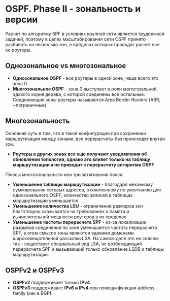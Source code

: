# OSPF. Phase II - зональность и версии

Расчет по алгоритму SPF в условиях крупной сети является трудоемкой задачей, поэтому в целях масштабирования сети OSPF принято разбивать на несколько зон, в пределах которых проводят расчет все ее роутеры.

## Однозональное vs многозональное

- **Однозональное OSPF** - все роутеры в одной зоне, чаще всего это зона 0.
- **Многозональное OSPF** - зона 0 выступает в роли магистральной, эдакого корня дерева, с которой соединены все остальные. Соединяющие зоны роутеры называются Area Border Routers (ABR, ~пограничные).

## Многозональность

Основная суть в том, что в такой конфигурации при сохранении маршрутизации между зонами, все перерасчеты баз происходят внутри зон.

- **Роутеры в других зонах все еще получают уведомления об обновлении топологии, однако это влияет только на таблицу маршрутизации и не приводит к перерасчету алгоритма OSPF**

Плюсы многозональности или три затягивания пояса:

- **Уменьшение таблицы маршрутизации** - благодаря механизму суммирования сетевых адресов, отключенному по умолчанию для однозонального OSPF, количество записей в таблицах маршрутизации уменьшается.
- **Уменьшение количества LSU** - ограничение размеров зон благотворно сказывается на требованиях к памяти и вычислительной мощности роутеров в их пределах.
- **Уменьшение частоты перерасчета SPF** - из-за локализации разрывов соединения по зоне уменьшается частота перерасчета SPF, в этом смысле зоны являются эдакими доменами широковещательной рассылки LSA. На самом деле это не совсем так - существует специальный вид LSA, не возбуждающий перерасчета SPF и вызывающий только обновление LSDB и таблицы маршрутизации.

## OSPFv2 и OSPFv3

- **OSPFv2** поддерживает только **IPv4**.
- **OSPFv3** поддерживает **IPv6 и IPv4** при помощи функции address family (как в BGP).